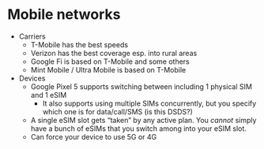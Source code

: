 # Mobile networks

- Carriers
    - T-Mobile has the best speeds
    - Verizon has the best coverage esp. into rural areas
    - Google Fi is based on T-Mobile and some others
    - Mint Mobile / Ultra Mobile is based on T-Mobile
- Devices
    - Google Pixel 5 supports switching between including 1 physical SIM and 1 eSIM
        - It also supports using multiple SIMs concurrently, but you specify which one is for data/call/SMS (is this DSDS?)
    - A single eSIM slot gets “taken” by any active plan. You *cannot* simply have a bunch of eSIMs that you switch among into your eSIM slot.
    - Can force your device to use 5G or 4G